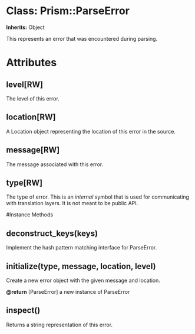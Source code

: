 # Class: Prism::ParseError
**Inherits:** Object
    

This represents an error that was encountered during parsing.


# Attributes
## level[RW] [](#attribute-i-level)
The level of this error.

## location[RW] [](#attribute-i-location)
A Location object representing the location of this error in the source.

## message[RW] [](#attribute-i-message)
The message associated with this error.

## type[RW] [](#attribute-i-type)
The type of error. This is an *internal* symbol that is used for communicating
with translation layers. It is not meant to be public API.


#Instance Methods
## deconstruct_keys(keys) [](#method-i-deconstruct_keys)
Implement the hash pattern matching interface for ParseError.

## initialize(type, message, location, level) [](#method-i-initialize)
Create a new error object with the given message and location.

**@return** [ParseError] a new instance of ParseError

## inspect() [](#method-i-inspect)
Returns a string representation of this error.

